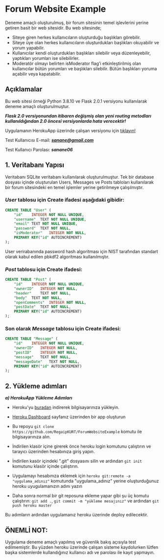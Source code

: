 # Forum Website Example
Deneme amaçlı oluşturulmuş, bir forum sitesinin temel işlevlerini yerine getiren basit bir web sitesidir. Bu web sitesinde;
<ul>
<li>Siteye giren herkes kullanıcıların oluşturduğu başlıkları görebilir.</li>
<li>Siteye üye olan herkes kullanıcıların oluşturdukları başlıkları okuyabilir ve yorum yapabilir.</li>
<li>Kullanıcılar kendi oluşturdukları başlıkları silebilir veya düzenleyebilir, yaptıkları yorumları ise silebilirler.</li>
<li>Moderatör olmayı belirten isModerator flag'i etkinleştirilmiş olan kullanıcılar bütün yorumları ve başlıkları silebilir. Bütün başlıkları yoruma açabilir veya kapatabilir.</li>
</ul>

## Açıklamalar
Bu web sitesi örneği Python 3.8.10 ve Flask 2.0.1 versiyonu kullanılarak deneme amaçlı oluşturulmuştur.

***Flask 2.0 versiyonundan itibaren değişmiş olan yeni routing metodları kullanıldığından 2.0 öncesi versiyonlarda hata verecektir!***

Uygulamanın HerokuApp üzerinde çalışan versiyonu için
<a target="_blank" href="https://forum-website-regaipkurt.herokuapp.com/">tıklayın!</a>

Test Kullanıcısı E-mail: 	***sanane@gmail.com***

Test Kullanıcı Parolası: ***sanane06***

## 1. Veritabanı Yapısı
Veritabanı SQLite veritabanı kullanılarak oluşturulmuştur. Tek bir database dosyası içinde oluşturulan Users, Messages ve Posts tabloları kullanılarak bir forum sitesindeki en temel işlemler 
yerine getirilmeye çalışılmıştır.

### ***User*** tablosu için Create ifadesi aşağıdaki gibidir:
```sql
CREATE TABLE "User" (
	"id"	INTEGER NOT NULL UNIQUE,
	"username"	TEXT NOT NULL UNIQUE,
	"email"	TEXT NOT NULL UNIQUE,
	"password"	TEXT NOT NULL,
	"isModerator"	INTEGER NOT NULL,
	PRIMARY KEY("id" AUTOINCREMENT)
); 
```
User verirabanında password hash algoritması için NIST tarafından standart olarak kabul edilen pbkdf2 algoritması kullanılmıştır.

### ***Post*** tablosu için Create ifadesi:
```sql
CREATE TABLE "Post" (
	"id"	INTEGER NOT NULL UNIQUE,
	"ownerID"	INTEGER NOT NULL,
	"header"	TEXT NOT NULL,
	"body"	TEXT NOT NULL,
	"openComments"	INTEGER NOT NULL,
	"postDate"	TEXT NOT NULL,
	PRIMARY KEY("id" AUTOINCREMENT)
);
```

### Son olarak ***Message*** tablosu için Create ifadesi:
```sql
CREATE TABLE "Message" (
	"id"	INTEGER NOT NULL UNIQUE,
	"ownerID"	INTEGER NOT NULL,
	"postID"	INTEGER NOT NULL,
	"message"	TEXT NOT NULL,
	"messageDate"	TEXT NOT NULL,
	PRIMARY KEY("id" AUTOINCREMENT)
);
```
</code></pre>

## 2. Yükleme adımları
***a) HerokuApp Yükleme Adımları***
- Heroku'yu <a href="https://devcenter.heroku.com/articles/heroku-cli#download-and-install" target="_blank">buradan</a> indirerek bilgisayarınıza yükleyin. 
- <a href="https://dashboard.heroku.com/" target="_blank">Heroku Dashboard</a> sayfanız üzerinden bir app oluşturun

- Bu repoyu ```git clone https://github.com/RegaipKURT/ForumWebsiteExample``` komutu ile bilgisayarınıza alın.
- İndirilen klasör içine girerek önce heroku login komutunu çalıştırın ve tarayıcı üzerinden hesabınıza giriş yapın.
- İndirilen kasör içindeki ".git" dosyasını silin ve ardından ```git init ``` komutunu klasör içinde çalıştırın.
- Uygulamayı hesabınıza eklemek için ```heroku git:remote -a "uygulama_adınız"``` komutunda "uygulama_adınız" yerine oluşturduğunuz heroku uyugulamanızın adını yazın
- Daha sonra normal bir git reposuna ekleme yapar gibi şu üç komutu çalıştırın: ```git add .```, ```git commit -m "yükleme mesajınız"``` ve ardından ```git push heroku master```

Bu adımların ardından uygulamanız heroku üzerinde deploy edilecektir.

## ÖNEMLİ NOT:

Uygulama deneme amaçlı yapılmış ve güvenlik bakış açısıyla test edilmemiştir. Bu yüzden heroku üzerinde çalışan sisteme kaydolurken lütfen başka sistemlerde kullandığınız kullanıcı adı ve parolası ile kayıt yapmayın.
